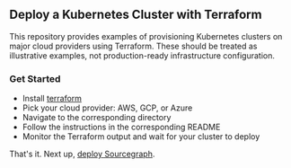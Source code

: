 ## Deploy a Kubernetes Cluster with Terraform
This repository provides examples of provisioning Kubernetes clusters on major cloud providers using Terraform. These should be treated as illustrative examples, not production-ready infrastructure configuration.

### Get Started
- Install [terraform](https://developer.hashicorp.com/terraform/downloads)
- Pick your cloud provider: AWS, GCP, or Azure
- Navigate to the corresponding directory
- Follow the instructions in the corresponding README
- Monitor the Terraform output and wait for your cluster to deploy

That's it. Next up, [deploy Sourcegraph](https://docs.sourcegraph.com/admin/deploy/kubernetes).

